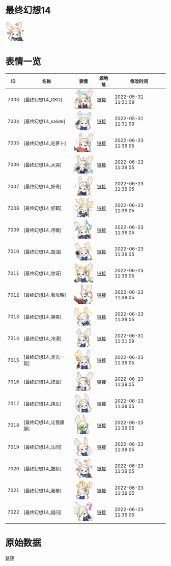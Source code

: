 # 最终幻想14

<img src="./cover.png" height="60" alt="cover" />

# 表情一览

|ID|名称|表情|源地址|修改时间|
|----|----|----|----|----|
|7003|[最终幻想14_GKD]|<img src="./pic/007003_%5B最终幻想14_GKD%5D.png" height="60" alt="GKD"/>|[链接](http://i0.hdslb.com/bfs/emote/cb4b8ba8f925eb23fa337525d851e93b0040760a.png)|2022-05-31 11:31:09|
|7004|[最终幻想14_salute]|<img src="./pic/007004_%5B最终幻想14_salute%5D.png" height="60" alt="salute"/>|[链接](http://i0.hdslb.com/bfs/emote/3b4aff51366e2762439b3f80ca10803118706300.png)|2022-05-31 11:31:09|
|7005|[最终幻想14_吃萝卜]|<img src="./pic/007005_%5B最终幻想14_吃萝卜%5D.png" height="60" alt="吃萝卜"/>|[链接](http://i0.hdslb.com/bfs/emote/fb374ae0716efd1de73e26b7fe8355b059fb7245.png)|2022-06-23 11:39:05|
|7006|[最终幻想14_大哭]|<img src="./pic/007006_%5B最终幻想14_大哭%5D.png" height="60" alt="大哭"/>|[链接](http://i0.hdslb.com/bfs/emote/bfa66572d953bfd68463d99a963064edabfb31a9.png)|2022-06-23 11:39:05|
|7007|[最终幻想14_好奇]|<img src="./pic/007007_%5B最终幻想14_好奇%5D.png" height="60" alt="好奇"/>|[链接](http://i0.hdslb.com/bfs/emote/20916d249d92fafbd169545973f278c7d97fedb6.png)|2022-06-23 11:39:05|
|7008|[最终幻想14_好耶]|<img src="./pic/007008_%5B最终幻想14_好耶%5D.png" height="60" alt="好耶"/>|[链接](http://i0.hdslb.com/bfs/emote/9a55fe4d3fcb344e0533ddb43b92d501462478b5.png)|2022-06-23 11:39:05|
|7009|[最终幻想14_哼歌]|<img src="./pic/007009_%5B最终幻想14_哼歌%5D.png" height="60" alt="哼歌"/>|[链接](http://i0.hdslb.com/bfs/emote/9e83b6939f5be18f5cf1fc489d04c8d6821ee9af.png)|2022-06-23 11:39:05|
|7010|[最终幻想14_加油]|<img src="./pic/007010_%5B最终幻想14_加油%5D.png" height="60" alt="加油"/>|[链接](http://i0.hdslb.com/bfs/emote/7b1f33b2e0381d3119690005786996182132e093.png)|2022-06-23 11:39:05|
|7011|[最终幻想14_惊讶]|<img src="./pic/007011_%5B最终幻想14_惊讶%5D.png" height="60" alt="惊讶"/>|[链接](http://i0.hdslb.com/bfs/emote/99e9a69ce81c5a93ef30ccdca120f46b46dd2fed.png)|2022-06-23 11:39:05|
|7012|[最终幻想14_看攻略]|<img src="./pic/007012_%5B最终幻想14_看攻略%5D.png" height="60" alt="看攻略"/>|[链接](http://i0.hdslb.com/bfs/emote/e19dc1bbc949a7157a975b0e4257d7b087124c55.png)|2022-06-23 11:39:05|
|7013|[最终幻想14_哭笑]|<img src="./pic/007013_%5B最终幻想14_哭笑%5D.png" height="60" alt="哭笑"/>|[链接](http://i0.hdslb.com/bfs/emote/fda9e6b7ff1d0e54b74d740f50fc47211c7c0550.png)|2022-06-23 11:39:05|
|7014|[最终幻想14_冷漠]|<img src="./pic/007014_%5B最终幻想14_冷漠%5D.png" height="60" alt="冷漠"/>|[链接](http://i0.hdslb.com/bfs/emote/f38663a9469089ea534f4722495aedcad615fc9c.png)|2022-06-31 11:31:09|
|7015|[最终幻想14_灵光一现]|<img src="./pic/007015_%5B最终幻想14_灵光一现%5D.png" height="60" alt="灵光一现"/>|[链接](http://i0.hdslb.com/bfs/emote/3ce90875cc07c2787d20b8cb2eff89dbb5f48b4e.png)|2022-06-23 11:39:05|
|7016|[最终幻想14_摸鱼]|<img src="./pic/007016_%5B最终幻想14_摸鱼%5D.png" height="60" alt="摸鱼"/>|[链接](http://i0.hdslb.com/bfs/emote/3aa6ea20ff13ca725a7cd2abb558ce6b719f6fa7.png)|2022-06-23 11:39:05|
|7017|[最终幻想14_挠头]|<img src="./pic/007017_%5B最终幻想14_挠头%5D.png" height="60" alt="挠头"/>|[链接](http://i0.hdslb.com/bfs/emote/2a0ed2b543dd5109cad6d8ff9cd46225ab360f45.png)|2022-06-23 11:39:05|
|7018|[最终幻想14_让我康康]|<img src="./pic/007018_%5B最终幻想14_让我康康%5D.png" height="60" alt="让我康康"/>|[链接](http://i0.hdslb.com/bfs/emote/e0d0821a05420dd561ea6f164f823d3dc640f4f5.png)|2022-06-23 11:39:05|
|7019|[最终幻想14_认同]|<img src="./pic/007019_%5B最终幻想14_认同%5D.png" height="60" alt="认同"/>|[链接](http://i0.hdslb.com/bfs/emote/de636d26121f8162939c9f539380e52f3364cb63.png)|2022-06-23 11:39:05|
|7020|[最终幻想14_撒娇]|<img src="./pic/007020_%5B最终幻想14_撒娇%5D.png" height="60" alt="撒娇"/>|[链接](http://i0.hdslb.com/bfs/emote/1d389b8be70f4faf7d56eaf8a881f2507bb6339a.png)|2022-06-23 11:39:05|
|7021|[最终幻想14_我晕]|<img src="./pic/007021_%5B最终幻想14_我晕%5D.png" height="60" alt="我晕"/>|[链接](http://i0.hdslb.com/bfs/emote/cacd7808881f39ebd2d403a3c32aac59add5c25a.png)|2022-06-23 11:39:05|
|7022|[最终幻想14_疑问]|<img src="./pic/007022_%5B最终幻想14_疑问%5D.png" height="60" alt="疑问"/>|[链接](http://i0.hdslb.com/bfs/emote/78b9ab11d6e3b50f56b4464df0b119095f6af7a4.png)|2022-06-23 11:39:05|

# 原始数据

[跳转](./raw.json)

